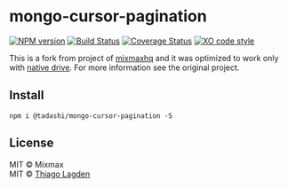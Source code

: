 # mongo-cursor-pagination

[![NPM version][npm-img]][npm]
[![Build Status][ci-img]][ci]
[![Coverage Status][coveralls-img]][coveralls]
[![XO code style][xo-img]][xo]


[npm-img]:         https://img.shields.io/npm/v/@tadashi/mongo-cursor-pagination.svg
[npm]:             https://www.npmjs.com/package/@tadashi/mongo-cursor-pagination
[ci-img]:          https://travis-ci.org/lagden/mongo-cursor-pagination.svg
[ci]:              https://travis-ci.org/lagden/mongo-cursor-pagination
[coveralls-img]:   https://coveralls.io/repos/github/lagden/mongo-cursor-pagination/badge.svg?branch=master
[coveralls]:       https://coveralls.io/github/lagden/mongo-cursor-pagination?branch=master
[xo-img]:          https://img.shields.io/badge/code_style-XO-5ed9c7.svg
[xo]:              https://github.com/sindresorhus/xo


This is a fork from project of [mixmaxhq](https://github.com/mixmaxhq/mongo-cursor-pagination) and it was optimized to work only with [native drive](https://mongodb.github.io/node-mongodb-native/).
For more information see the original project.


## Install

```
npm i @tadashi/mongo-cursor-pagination -S
```

## License

MIT © Mixmax  
MIT © [Thiago Lagden](https://lagden.in)
